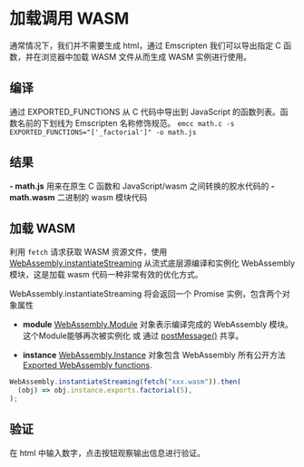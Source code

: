 # 加载调用 WASM

通常情况下，我们并不需要生成 html，通过 Emscripten 我们可以导出指定 C 函数，并在浏览器中加载 WASM 文件从而生成 WASM 实例进行使用。

## 编译
通过 EXPORTED_FUNCTIONS 从 C 代码中导出到 JavaScript 的函数列表。函数名前的下划线为 Emscripten 名称修饰规范。
`emcc math.c -s EXPORTED_FUNCTIONS="['_factorial']" -o math.js`


## 结果
**- math.js**
用来在原生 C 函数和 JavaScript/wasm 之间转换的胶水代码的 
**- math.wasm**
二进制的 wasm 模块代码

## 加载 WASM
利用 `fetch` 请求获取 WASM 资源文件，使用 [WebAssembly.instantiateStreaming](https://developer.mozilla.org/zh-CN/docs/WebAssembly/JavaScript_interface/instantiateStreaming) 从流式底层源编译和实例化 WebAssembly 模块，这是加载 wasm 代码一种非常有效的优化方式。

WebAssembly.instantiateStreaming 将会返回一个 Promise 实例，包含两个对象属性
- **module**
[WebAssembly.Module](https://developer.mozilla.org/zh-CN/docs/WebAssembly/JavaScript_interface/Module) 对象表示编译完成的 WebAssembly 模块。这个Module能够再次被实例化 或 通过 [postMessage()](https://developer.mozilla.org/zh-CN/docs/Web/API/Worker/postMessage) 共享。
  
- **instance**
[WebAssembly.Instance](https://developer.mozilla.org/zh-CN/docs/WebAssembly/JavaScript_interface/Instance) 对象包含 WebAssembly 所有公开方法 [Exported WebAssembly functions](https://developer.mozilla.org/zh-CN/docs/WebAssembly/Exported_functions).

```js
WebAssembly.instantiateStreaming(fetch("xxx.wasm")).then(
  (obj) => obj.instance.exports.factorial(5),
);
```




## 验证
在 html 中输入数字，点击按钮观察输出信息进行验证。